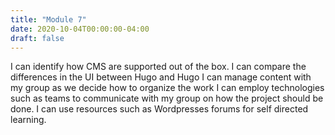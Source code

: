 ```yaml
---
title: "Module 7"
date: 2020-10-04T00:00:00-04:00
draft: false
---
```

I can identify how CMS are supported out of the box.
I can compare the differences in the UI between Hugo and Hugo
I can manage content with my group as we decide how to organize the work
I can employ technologies such as teams to communicate with my group on how the project should be done.
I can use resources such as Wordpresses forums for self directed learning.

